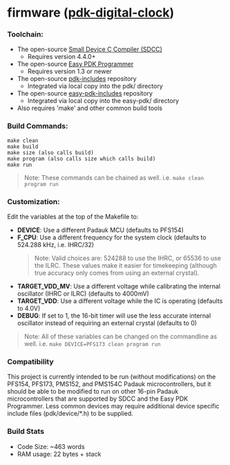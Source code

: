 # firmware ([pdk-digital-clock](https://github.com/serisman/pdk-digital-clock/))

### Toolchain:
- The open-source [Small Device C Compiler (SDCC)](http://sdcc.sourceforge.net/)
  - Requires version 4.4.0+
- The open-source [Easy PDK Programmer](https://github.com/free-pdk/easy-pdk-programmer-software)
  - Requires version 1.3 or newer
- The open-source [pdk-includes](https://github.com/free-pdk/pdk-includes) repository
  - Integrated via local copy into the pdk/ directory
- The open-source [easy-pdk-includes](https://github.com/free-pdk/easy-pdk-includes) repository
  - Integrated via local copy into the easy-pdk/ directory
- Also requires 'make' and other common build tools

### Build Commands:
```
make clean
make build
make size (also calls build)
make program (also calls size which calls build)
make run
```
> Note: These commands can be chained as well.  i.e. `make clean program run`

### Customization:
Edit the variables at the top of the Makefile to:
- **DEVICE**: Use a different Padauk MCU (defaults to PFS154)
- **F_CPU**: Use a different frequency for the system clock (defaults to 524.288 kHz, i.e. IHRC/32)
  > Note: Valid choices are: 524288 to use the IHRC, or 65536 to use the ILRC.  These values make it easier for timekeeping (although true accuracy only comes from using an external crystal).
- **TARGET_VDD_MV**: Use a different voltage while calibrating the internal oscillator (IHRC or ILRC) (defaults to 4000mV)
- **TARGET_VDD**: Use a different voltage while the IC is operating (defaults to 4.0V)
- **DEBUG**: If set to 1, the 16-bit timer will use the less accurate internal oscillator instead of requiring an external crystal (defaults to 0)

> Note: All of these variables can be changed on the commandline as well.  i.e. `make DEVICE=PFS173 clean program run` 

### Compatibility
This project is currently intended to be run (without modifications) on the PFS154, PFS173, PMS152, and PMS154C Padauk microcontrollers,
but it should be able to be modified to run on other 16-pin Padauk microcontrollers that are supported by SDCC and the Easy PDK Programmer.
Less common devices may require additional device specific include files (pdk/device/*.h) to be supplied.

### Build Stats
- Code Size: ~463 words
- RAM usage: 22 bytes + stack
